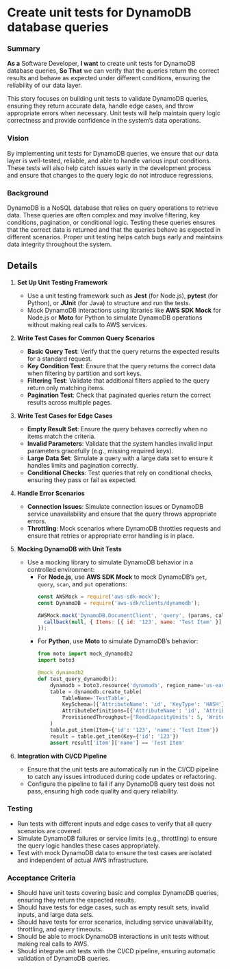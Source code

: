
# Create unit tests for DynamoDB database queries
### Summary
**As a** Software Developer, **I want** to create unit tests for DynamoDB database queries, **So That** we can verify that the queries return the correct results and behave as expected under different conditions, ensuring the reliability of our data layer.

This story focuses on building unit tests to validate DynamoDB queries, ensuring they return accurate data, handle edge cases, and throw appropriate errors when necessary. Unit tests will help maintain query logic correctness and provide confidence in the system’s data operations.

### Vision
By implementing unit tests for DynamoDB queries, we ensure that our data layer is well-tested, reliable, and able to handle various input conditions. These tests will also help catch issues early in the development process and ensure that changes to the query logic do not introduce regressions.

### Background
DynamoDB is a NoSQL database that relies on query operations to retrieve data. These queries are often complex and may involve filtering, key conditions, pagination, or conditional logic. Testing these queries ensures that the correct data is returned and that the queries behave as expected in different scenarios. Proper unit testing helps catch bugs early and maintains data integrity throughout the system.

## Details
1. **Set Up Unit Testing Framework**
   - Use a unit testing framework such as **Jest** (for Node.js), **pytest** (for Python), or **JUnit** (for Java) to structure and run the tests.
   - Mock DynamoDB interactions using libraries like **AWS SDK Mock** for Node.js or **Moto** for Python to simulate DynamoDB operations without making real calls to AWS services.

2. **Write Test Cases for Common Query Scenarios**
   - **Basic Query Test**: Verify that the query returns the expected results for a standard request.
   - **Key Condition Test**: Ensure that the query returns the correct data when filtering by partition and sort keys.
   - **Filtering Test**: Validate that additional filters applied to the query return only matching items.
   - **Pagination Test**: Check that paginated queries return the correct results across multiple pages.

3. **Write Test Cases for Edge Cases**
   - **Empty Result Set**: Ensure the query behaves correctly when no items match the criteria.
   - **Invalid Parameters**: Validate that the system handles invalid input parameters gracefully (e.g., missing required keys).
   - **Large Data Set**: Simulate a query with a large data set to ensure it handles limits and pagination correctly.
   - **Conditional Checks**: Test queries that rely on conditional checks, ensuring they pass or fail as expected.

4. **Handle Error Scenarios**
   - **Connection Issues**: Simulate connection issues or DynamoDB service unavailability and ensure that the query throws appropriate errors.
   - **Throttling**: Mock scenarios where DynamoDB throttles requests and ensure that retries or appropriate error handling is in place.

5. **Mocking DynamoDB with Unit Tests**
   - Use a mocking library to simulate DynamoDB behavior in a controlled environment:
     - For **Node.js**, use **AWS SDK Mock** to mock DynamoDB’s `get`, `query`, `scan`, and `put` operations:
       ```javascript
       const AWSMock = require('aws-sdk-mock');
       const DynamoDB = require('aws-sdk/clients/dynamodb');

       AWSMock.mock('DynamoDB.DocumentClient', 'query', (params, callback) => {
         callback(null, { Items: [{ id: '123', name: 'Test Item' }] });
       });
       ```
     - For **Python**, use **Moto** to simulate DynamoDB’s behavior:
       ```python
       from moto import mock_dynamodb2
       import boto3

       @mock_dynamodb2
       def test_query_dynamodb():
           dynamodb = boto3.resource('dynamodb', region_name='us-east-1')
           table = dynamodb.create_table(
               TableName='TestTable',
               KeySchema=[{'AttributeName': 'id', 'KeyType': 'HASH'}],
               AttributeDefinitions=[{'AttributeName': 'id', 'AttributeType': 'S'}],
               ProvisionedThroughput={'ReadCapacityUnits': 5, 'WriteCapacityUnits': 5},
           )
           table.put_item(Item={'id': '123', 'name': 'Test Item'})
           result = table.get_item(Key={'id': '123'})
           assert result['Item']['name'] == 'Test Item'
       ```

6. **Integration with CI/CD Pipeline**
   - Ensure that the unit tests are automatically run in the CI/CD pipeline to catch any issues introduced during code updates or refactoring.
   - Configure the pipeline to fail if any DynamoDB query test does not pass, ensuring high code quality and query reliability.

### Testing
- Run tests with different inputs and edge cases to verify that all query scenarios are covered.
- Simulate DynamoDB failures or service limits (e.g., throttling) to ensure the query logic handles these cases appropriately.
- Test with mock DynamoDB data to ensure the test cases are isolated and independent of actual AWS infrastructure.

### Acceptance Criteria
- Should have unit tests covering basic and complex DynamoDB queries, ensuring they return the expected results.
- Should have tests for edge cases, such as empty result sets, invalid inputs, and large data sets.
- Should have tests for error scenarios, including service unavailability, throttling, and query timeouts.
- Should be able to mock DynamoDB interactions in unit tests without making real calls to AWS.
- Should integrate unit tests with the CI/CD pipeline, ensuring automatic validation of DynamoDB queries.
